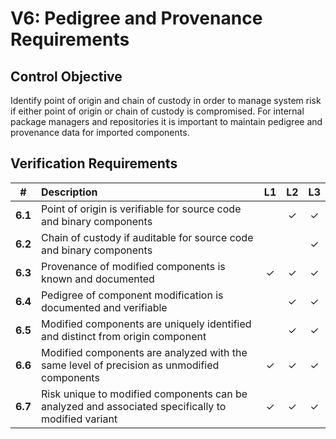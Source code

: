 # V6: Pedigree and Provenance Requirements

## Control Objective

Identify point of origin and chain of custody in order to manage system risk if either point of origin or chain of custody is compromised. 
For internal package managers and repositories it is important to maintain pedigree and provenance data for imported components.

## Verification Requirements

|    #    | Description                                                                                        |  L1   |  L2   |  L3   |
| :-----: | :------------------------------------------------------------------------------------------------- | :---: | :---: | :---: |
| **6.1** | Point of origin is verifiable for source code and binary components                                |       |   ✓   |   ✓   |
| **6.2** | Chain of custody if auditable for source code and binary components                                |       |       |   ✓   |
| **6.3** | Provenance of modified components is known and documented                                          |   ✓   |   ✓   |   ✓   |
| **6.4** | Pedigree of component modification is documented and verifiable                                    |       |   ✓   |   ✓   |
| **6.5** | Modified components are uniquely identified and distinct from origin component                     |       |   ✓   |   ✓   |
| **6.6** | Modified components are analyzed with the same level of precision as unmodified components         |   ✓   |   ✓   |   ✓   |
| **6.7** | Risk unique to modified components can be analyzed and associated specifically to modified variant |   ✓   |   ✓   |   ✓   |

<div style="page-break-after: always; visibility: hidden">
\newpage
</div>
